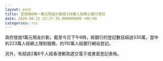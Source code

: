```yaml
---
layout: post
title: 至傍晚6時一萬元現金計劃逾330萬人經網上銀行登記
date: 2020-06-22 22:37:35.000000000 +08:00
categories: rss
---
```


政府發放1萬元現金計劃，截至今日下午6時，經銀行的登記數目超過330萬，當中約223萬人經網上理財服務、約110萬人經銀行網站登記。

另外，有超過2萬6千人經香港郵政遞交電子或書面登記表格。
